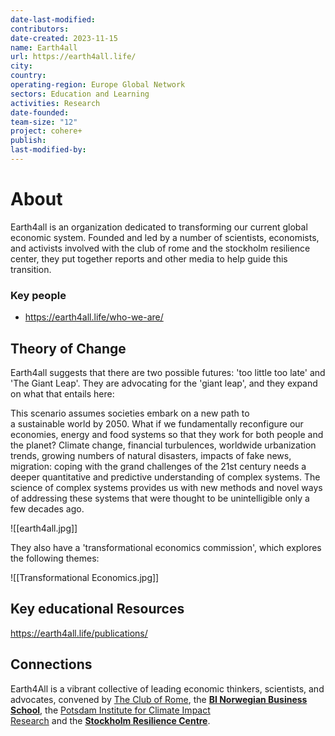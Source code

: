 ```yaml
---
date-last-modified: 
contributors: 
date-created: 2023-11-15
name: Earth4all
url: https://earth4all.life/
city: 
country: 
operating-region: Europe Global Network
sectors: Education and Learning
activities: Research
date-founded: 
team-size: "12"
project: cohere+
publish: 
last-modified-by:
---
```


# About 

Earth4all is an organization dedicated to transforming our current global economic system. Founded and led by a number of scientists, economists, and activists involved with the club of rome and the stockholm resilience center, they put together reports and other media to help guide this transition.  
### Key people 

- https://earth4all.life/who-we-are/
## Theory of Change 

Earth4all suggests that there are two possible futures: 'too little too late' and 'The Giant Leap'. They are advocating for the 'giant leap', and they expand on what that entails here:

This scenario assumes societies embark on a new path to a sustainable world by 2050. What if we fundamentally reconfigure our economies, energy and food systems so that they work for both people and the planet? Climate change, financial turbulences, worldwide urbanization trends, growing numbers of natural disasters, impacts of fake news, migration: coping with the grand challenges of the 21st century needs a deeper quantitative and predictive understanding of complex systems. The science of complex systems provides us with new methods and novel ways of addressing these systems that were thought to be unintelligible only a few decades ago.

![[earth4all.jpg]]


They also have a 'transformational economics commission', which explores the following themes: 

![[Transformational Economics.jpg]]
## Key educational Resources 

https://earth4all.life/publications/
## Connections 

Earth4All is a vibrant collective of leading economic thinkers, scientists, and advocates, convened by [The Club of Rome](https://earth4all.life/who-we-are/%22https://www.clubofrome.org/), the [**BI Norwegian Business School**](https://www.bi.edu/), the [Potsdam Institute for Climate Impact Research](https://www.pik-potsdam.de/en/home) and the **[Stockholm Resilience Centre](https://www.stockholmresilience.org/)**.